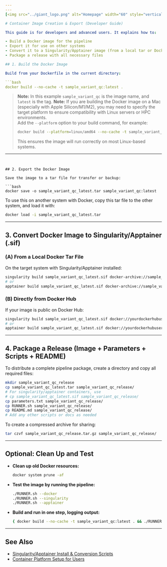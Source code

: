 ```yaml
---
---
[<img src="../giant_logo.png" alt="Homepage" width="60" style="vertical-align:middle; margin-right:0px;"> Return to Homepage](./../README.md)

# Container Image Creation & Export (Developer Guide)

This guide is for developers and advanced users. It explains how to:

- Build a Docker image for the pipeline
- Export it for use on other systems
- Convert it to a Singularity/Apptainer image (from a local tar or Docker Hub)
- Package a release with all necessary files

## 1. Build the Docker Image

Build from your Dockerfile in the current directory:

```bash
docker build --no-cache -t sample_variant_qc:latest .
```

> **Note:** In this example `sample_variant_qc` is the image name, and `latest` is the tag.
> **Note:** If you are building the Docker image on a Mac (especially with Apple Silicon/M1/M2), you may need to specify the target platform to ensure compatibility with Linux servers or HPC environments.  
> Add the `--platform` option to your build command, for example:
>
> ```bash
> docker build --platform=linux/amd64 --no-cache -t sample_variant_qc:latest .
> ```
>
> This ensures the image will run correctly on most Linux-based systems.

---
```


## 2. Export the Docker Image

Save the image to a tar file for transfer or backup:

```bash
docker save -o sample_variant_qc_latest.tar sample_variant_qc:latest
```

To use this on another system with Docker, copy this tar file to the other system, and load it with:

```bash
docker load -i sample_variant_qc_latest.tar
```

---

## 3. Convert Docker Image to Singularity/Apptainer (.sif)

### (A) From a Local Docker Tar File

On the target system with Singularity/Apptainer installed:

```bash
singularity build sample_variant_qc_latest.sif docker-archive://sample_variant_qc_latest.tar
# or
apptainer build sample_variant_qc_latest.sif docker-archive://sample_variant_qc_latest.tar
```

### (B) Directly from Docker Hub

If your image is public on Docker Hub:

```bash
singularity build sample_variant_qc_latest.sif docker://yourdockerhubuser/sample_variant_qc:latest
# or
apptainer build sample_variant_qc_latest.sif docker://yourdockerhubuser/sample_variant_qc:latest
```

---

## 4. Package a Release (Image + Parameters + Scripts + README)

To distribute a complete pipeline package, create a directory and copy all required files:

```bash
mkdir sample_variant_qc_release
cp sample_variant_qc_latest.tar sample_variant_qc_release/
# For singularity/apptainer containers, use
# cp sample_variant_qc_latest.sif sample_variant_qc_release/
cp parameters.txt sample_variant_qc_release/
cp RUNNER.sh sample_variant_qc_release/
cp README.md sample_variant_qc_release/
# Add any other scripts or docs as needed
```

To create a compressed archive for sharing:

```bash
tar czvf sample_variant_qc_release.tar.gz sample_variant_qc_release/
```

---

## Optional: Clean Up and Test

- **Clean up old Docker resources:**

  ```bash
  docker system prune -af
  ```

- **Test the image by running the pipeline:**

  ```bash
  ./RUNNER.sh --docker
  ./RUNNER.sh --singularity
  ./RUNNER.sh --apptainer
  ```

- **Build and run in one step, logging output:**

  ```bash
  { docker build --no-cache -t sample_variant_qc:latest . && ./RUNNER.sh --docker; } 2>&1 | tee docker_build_and_run.log
  ```

---

## See Also

- [Singularity/Apptainer Install & Conversion Scripts](containerization/singularity_install.md)
- [Container Platform Setup for Users](containerization/container_install.md)
